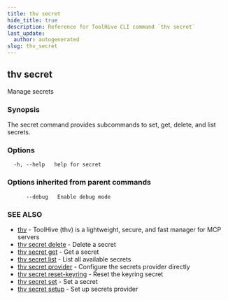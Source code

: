 ```yaml
---
title: thv secret
hide_title: true
description: Reference for ToolHive CLI command `thv secret`
last_update:
  author: autogenerated
slug: thv_secret
---
```


## thv secret

Manage secrets

### Synopsis

The secret command provides subcommands to set, get, delete, and list secrets.

### Options

```
  -h, --help   help for secret
```

### Options inherited from parent commands

```
      --debug   Enable debug mode
```

### SEE ALSO

* [thv](thv.md)	 - ToolHive (thv) is a lightweight, secure, and fast manager for MCP servers
* [thv secret delete](thv_secret_delete.md)	 - Delete a secret
* [thv secret get](thv_secret_get.md)	 - Get a secret
* [thv secret list](thv_secret_list.md)	 - List all available secrets
* [thv secret provider](thv_secret_provider.md)	 - Configure the secrets provider directly
* [thv secret reset-keyring](thv_secret_reset-keyring.md)	 - Reset the keyring secret
* [thv secret set](thv_secret_set.md)	 - Set a secret
* [thv secret setup](thv_secret_setup.md)	 - Set up secrets provider

